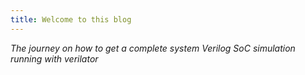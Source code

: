```yaml
---
title: Welcome to this blog
---
```


*The journey on how to get a complete system Verilog SoC simulation running with verilator*

